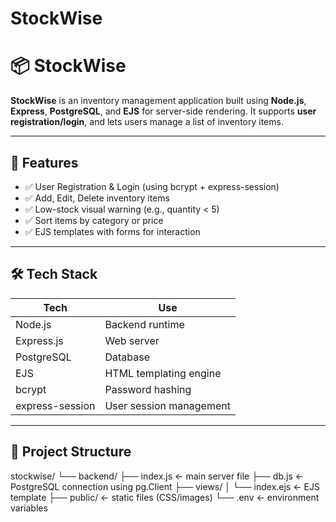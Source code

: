 # StockWise
# 📦 StockWise

**StockWise** is an inventory management application built using **Node.js**, **Express**, **PostgreSQL**, and **EJS** for server-side rendering. It supports **user registration/login**, and lets users manage a list of inventory items.

---

## 🚀 Features

- ✅ User Registration & Login (using bcrypt + express-session)
- ✅ Add, Edit, Delete inventory items
- ✅ Low-stock visual warning (e.g., quantity < 5)
- ✅ Sort items by category or price
- ✅ EJS templates with forms for interaction

---

## 🛠️ Tech Stack

| Tech          | Use                             |
|---------------|----------------------------------|
| Node.js       | Backend runtime                 |
| Express.js    | Web server                      |
| PostgreSQL    | Database                        |
| EJS           | HTML templating engine          |
| bcrypt        | Password hashing                |
| express-session | User session management       |

---

## 📁 Project Structure

stockwise/
└── backend/
    ├── index.js           ← main server file
    ├── db.js              ← PostgreSQL connection using pg.Client
    ├── views/
    │   └── index.ejs      ← EJS template
    ├── public/            ← static files (CSS/images)
    └── .env               ← environment variables
